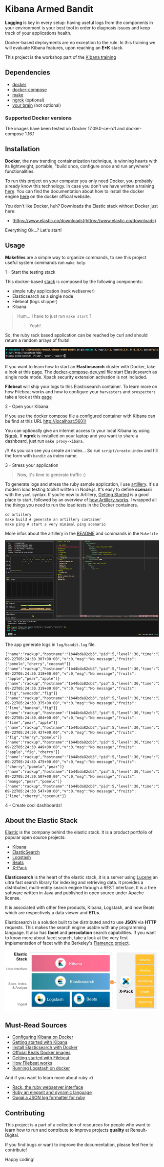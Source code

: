 Kibana Armed Bandit
===================

**Logging** is key in every setup: having useful logs from the components in your
environment is your best tool in order to diagnosis issues and keep track of
your applications health.

Docker-based deployments are no exception to the rule. In this training we will
evaluate Kibana features, upon reaching an **E*K** stack.

This project is the workshop part of the [Kibana training](https://git.renault-digital.com/common/training/tree/master/kibana)

Dependencies
------------

- [docker](https://docs.docker.com/engine/installation/)
- [docker-compose](https://docs.docker.com/compose/install/)
- [make](https://en.wikipedia.org/wiki/Make_(software))
- [ngrok](https://ngrok.com/download) (optional)
- [your brain](https://imgur.com/gallery/tX8UN) (not optional)

### Supported Docker versions
The images have been tested on Docker 17.09.0-ce-rc1 and docker-compose 1.16.1

Installation
------------

**Docker**, the new trending containerization technique, is winning hearts with its
lightweight, portable, "build once, configure once and run anywhere" functionalities.

To run this project on your computer you only need Docker, you probably already
know this technology. In case you don't we have written a training
[here](https://git.renault-digital.com/common/training/blob/master/docker/docker-intro-part1.md).
You can find the documentation about how to install the docker engine
[here](https://docs.docker.com/engine/installation/) on the docker official website.

You don't like Docker, huh?
Downloads the Elastic stack without Docker just here:

- [https://www.elastic.co/downloads](https://www.elastic.co/downloads)

Everything Ok...? Let's start!

Usage
-----

**Makefiles** are a simple way to organize commands, to see this project useful
system commands run `make help`

1 - Start the testing stack

This docker-based [stack](docker-compose-dev.yml) is composed by the following components:

- simple ruby application (rack webserver)
- Elasticsearch as a single node
- Filebeat (logs shipper)
- Kibana


> Hum... I have to just run `make start` ?
>> Yeah!

So, the ruby rack based application can be reached by curl and should return a random
arrays of fruits!

![screen](screens/screen-rack-app.png)

If you want to learn how to start an **Elasticsearch** cluster with Docker, take a look at
this [page](https://www.elastic.co/guide/en/elasticsearch/reference/current/docker.html).
The [docker-compose-dev.yml](docker-compose-dev.yml) file start Elasticsearch
as single node mode. Xpack security extension activation is not included.

**Filebeat** will ship your logs to this Elasticsearch container. To learn more on how Filebeat
works and how to configure your `harvesters` and `prospectors` take a look at
this [page](https://www.elastic.co/guide/en/beats/filebeat/current/how-filebeat-works.html)

2 - Open your Kibana

If you use the docker compose [file](docker-compose-dev.yml) a configured container with Kibana can be
find at this URL [http://localhost:5601/](http://localhost:5601/)

You can optionally give an internet access to your local Kibana by using [Ngrok](https://ngrok.com/).
If **ngrok** is installed on your laptop and you want to share a dashboard, just run `make proxy-kibana`.

/!\ As you can see you create an index... So run `script/create-index` and fill the
form with `bandit` as index name.

3 - Stress your application

> Now, it's time to generate traffic :)

To generate logs and stress the ruby sample application, I use [artillery](https://artillery.io/).
It's a modern load testing toolkit written in Node.js. It's easy to define
**scenarii** with the `yaml` syntax. If you’re new to Artillery, [Getting Started](https://artillery.io/docs/getting-started)
is a good place to start, followed by an overview of [how Artillery works](https://artillery.io/docs/basic-concepts).
I wrapped all the things you need to run the load tests in the Docker containers.

```
cd artillery
make build # generate an artillery container
make ping # start a very minimal ping scenario
```
More infos about the artillery in the [README](artillery/README.md) and commands in the `Makefile`

![stress](screens/screen-stress.png)

The app generate logs in `log/bandit.log` file.

```
{"name":"rackup","hostname":"1b44bda82cb3","pid":5,"level":30,"time":"2017-09-22T05:24:30.307+00:00","v":0,"msg":"No message","fruits":["pomelo","cherry","coconut"]}
{"name":"rackup","hostname":"1b44bda82cb3","pid":5,"level":30,"time":"2017-09-22T05:24:30.318+00:00","v":0,"msg":"No message","fruits":["apple","pear","apple"]}
{"name":"rackup","hostname":"1b44bda82cb3","pid":5,"level":30,"time":"2017-09-22T05:24:30.319+00:00","v":0,"msg":"No message","fruits":["fig","avocado","fig"]}
{"name":"rackup","hostname":"1b44bda82cb3","pid":5,"level":30,"time":"2017-09-22T05:24:30.375+00:00","v":0,"msg":"No message","fruits":["lime","banana","fig"]}
{"name":"rackup","hostname":"1b44bda82cb3","pid":5,"level":30,"time":"2017-09-22T05:24:30.404+00:00","v":0,"msg":"No message","fruits":["lime","pear","apple"]}
{"name":"rackup","hostname":"1b44bda82cb3","pid":5,"level":30,"time":"2017-09-22T05:24:30.427+00:00","v":0,"msg":"No message","fruits":["fig","cherry","pomelo"]}
{"name":"rackup","hostname":"1b44bda82cb3","pid":5,"level":30,"time":"2017-09-22T05:24:30.449+00:00","v":0,"msg":"No message","fruits":["apple","fig","cherry"]}
{"name":"rackup","hostname":"1b44bda82cb3","pid":5,"level":30,"time":"2017-09-22T05:24:30.475+00:00","v":0,"msg":"No message","fruits":["cherry","pomelo","pear"]}
{"name":"rackup","hostname":"1b44bda82cb3","pid":5,"level":30,"time":"2017-09-22T05:24:30.507+00:00","v":0,"msg":"No message","fruits":["mango","pear","pomelo"]}
{"name":"rackup","hostname":"1b44bda82cb3","pid":5,"level":30,"time":"2017-09-22T05:24:30.547+00:00","v":0,"msg":"No message","fruits":["lime","cherry","coconut"]}
```


4 - Create cool dashboards!

About the Elastic Stack
-----------------------
[Elastic](https://www.elastic.co/about) is the company behind the elastic stack.
It is a product portfolio of popular open source projects:

- [Kibana](https://www.elastic.co/products/kibana)
- [ElasticSearch](https://www.elastic.co/products/elasticsearch)
- [Logstash](https://www.elastic.co/products/logstash)
- [Beats](https://www.elastic.co/products/beats)
- [X-Pack](https://www.elastic.co/products/x-pack)

**Elasticsearch** is the heart of the elastic stack, it is a server using
[Lucene](https://lucene.apache.org/core/) an ultra fast search library for
indexing and retrieving data. It provides a distributed, multi-entity search
engine through a REST interface. It is a free software written in Java and
published in open source under Apache license.

It is associated with other free products, Kibana, Logstash, and now Beats which
are respectively a data viewer and **ETLs**.

Elasticsearch is a solution built to be distributed and to use **JSON** via **HTTP**
requests. This makes the search engine usable with any programming language.
It also has **facet** and **percolation** search capabilities. If you want to
know more about facet search, take a look at the very first implementation of
facet with the Berkeley's [Flamenco project](http://flamenco.berkeley.edu/).

![stack](screens/screen-es-stack.png)

Must-Read Sources
-----------------

- [Configuring Kibana on Docker](https://www.elastic.co/guide/en/kibana/current/_configuring_kibana_on_docker.html)
- [Getting started with Kibana](https://www.elastic.co/webinars/getting-started-kibana)
- [Install Elasticsearch with Docker](https://www.elastic.co/guide/en/elasticsearch/reference/current/docker.html)
- [Official Beats Docker images](https://github.com/elastic/beats-docker)
- [Getting started with Filebeat](https://www.elastic.co/videos/getting-started-with-filebeat)
- [How Filebeat works](https://www.elastic.co/guide/en/beats/filebeat/current/how-filebeat-works.html)
- [Running Logstash on docker](https://www.elastic.co/guide/en/logstash/current/docker.html)

And if you want to learn more about ruby `<3`

- [Rack, the ruby webserver interface](https://rack.github.io/)
- [Ruby an elegant and dynamic language](https://www.ruby-lang.org/en/)
- [Ougai a JSON log formatter for ruby](https://github.com/tilfin/ougai)

Contributing
------------

This project is a part of a collection of resources for people who want to learn
how to run and contribute to improve projects **quality** at Renault-Digital.

If you find bugs or want to improve the documentation, please feel free to
contribute!

Happy coding!

